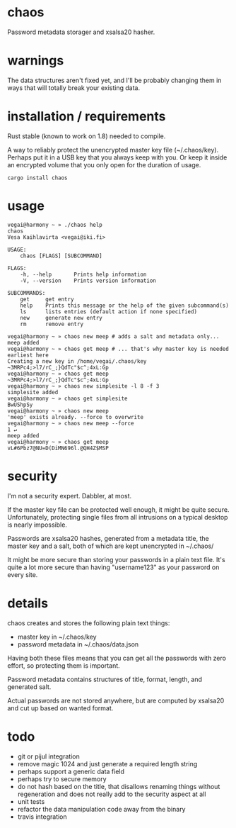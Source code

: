 # chaos
Password metadata storager and xsalsa20 hasher. 

# warnings

The data structures aren't fixed yet, and I'll be probably changing them in ways
that will totally break your existing data. 

# installation / requirements

Rust stable (known to work on 1.8) needed to compile. 

A way to reliably protect the unencrypted master key file (~/.chaos/key). Perhaps
put it in a USB key that you always keep with you. Or keep it inside an encrypted volume that
you only open for the duration of usage. 

```
cargo install chaos
```

# usage

```
vegai@harmony ~ » ./chaos help
chaos 
Vesa Kaihlavirta <vegai@iki.fi>

USAGE:
    chaos [FLAGS] [SUBCOMMAND]

FLAGS:
    -h, --help       Prints help information
    -V, --version    Prints version information

SUBCOMMANDS:
    get     get entry
    help    Prints this message or the help of the given subcommand(s)
    ls      lists entries (default action if none specified)
    new     generate new entry
    rm      remove entry

vegai@harmony ~ » chaos new meep # adds a salt and metadata only...
meep added
vegai@harmony ~ » chaos get meep # ... that's why master key is needed earliest here
Creating a new key in /home/vegai/.chaos/key
~3MRPc4;>l7/rC_;}QdTc"$c^;4xL:Gp
vegai@harmony ~ » chaos get meep
~3MRPc4;>l7/rC_;}QdTc"$c^;4xL:Gp
vegai@harmony ~ » chaos new simplesite -l 8 -f 3
simplesite added
vegai@harmony ~ » chaos get simplesite 
BwUShpSy
vegai@harmony ~ » chaos new meep
'meep' exists already. --force to overwrite
vegai@harmony ~ » chaos new meep --force                                                                           1 ↵
meep added
vegai@harmony ~ » chaos get meep
vL#6Pbz7@NU=D(DiMN696l.@QH4Z$MSP
```

# security

I'm not a security expert. Dabbler, at most. 

If the master key file can be protected well enough, it might be quite secure. Unfortunately, protecting
single files from all intrusions on a typical desktop is nearly impossible.

Passwords are xsalsa20 hashes, generated from a metadata title, the master key and a salt, both of which
are kept unencrypted in ~/.chaos/

It might be more secure than storing your passwords in a plain text file. It's quite a lot more secure
than having "username123" as your password on every site.

# details

chaos creates and stores the following plain text things:
 - master key in ~/.chaos/key
 - password metadata in ~/.chaos/data.json

Having both these files means that you can get all the passwords with zero effort, so protecting them is important.

Password metadata contains structures of title, format, length, and generated salt. 

Actual passwords are not stored anywhere, but are computed by xsalsa20 and cut up based on wanted format.


# todo

- git or pijul integration 
- remove magic 1024 and just generate a required length string
- perhaps support a generic data field
- perhaps try to secure memory
- do not hash based on the title, that disallows renaming things without
regeneration and does not really add to the security aspect at all
- unit tests
- refactor the data manipulation code away from the binary
- travis integration

